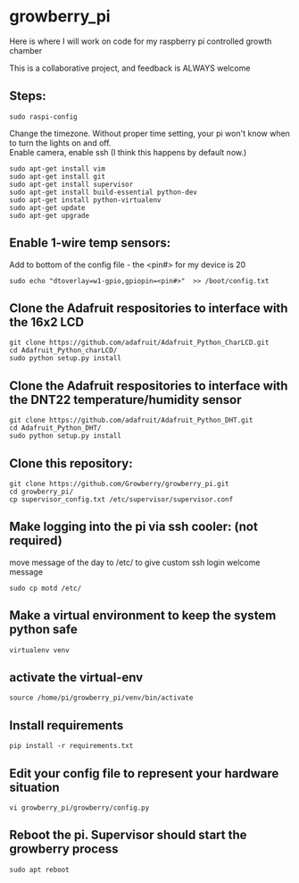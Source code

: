# growberry_pi
Here is where I will work on code for my raspberry pi controlled growth chamber

This is a collaborative project, and feedback is ALWAYS welcome

## Steps:

    sudo raspi-config

Change the timezone.  Without proper time setting, your pi won't know when to turn the lights on and off.  
Enable camera,
enable ssh (I think this happens by default now.)

    sudo apt-get install vim
    sudo apt-get install git
    sudo apt-get install supervisor
    sudo apt-get install build-essential python-dev
    sudo apt-get install python-virtualenv
    sudo apt-get update
    sudo apt-get upgrade

## Enable 1-wire temp sensors:
Add to bottom of the config file - the <pin#> for my device is 20

    sudo echo "dtoverlay=w1-gpio,gpiopin=<pin#>"  >> /boot/config.txt

## Clone the Adafruit respositories to interface with the 16x2 LCD

    git clone https://github.com/adafruit/Adafruit_Python_CharLCD.git
    cd Adafruit_Python_charLCD/
    sudo python setup.py install

## Clone the Adafruit respositories to interface with the DNT22 temperature/humidity sensor

    git clone https://github.com/adafruit/Adafruit_Python_DHT.git
    cd Adafruit_Python_DHT/
    sudo python setup.py install

## Clone this repository:

    git clone https://github.com/Growberry/growberry_pi.git
    cd growberry_pi/
    cp supervisor_config.txt /etc/supervisor/supervisor.conf
    
## Make logging into the pi via ssh cooler: (not required)
move message of the day to /etc/ to give custom ssh login welcome message
    
    sudo cp motd /etc/
    
## Make a virtual environment to keep the system python safe

    virtualenv venv

## activate the virtual-env

    source /home/pi/growberry_pi/venv/bin/activate

## Install requirements

    pip install -r requirements.txt

## Edit your config file to represent your hardware situation

    vi growberry_pi/growberry/config.py

## Reboot the pi.  Supervisor should start the growberry process

    sudo apt reboot



